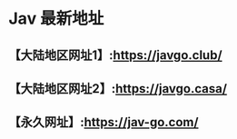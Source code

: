 <H1>Jav 最新地址</H1>
<H2>【大陆地区网址1】:<a href="https://javgo.club/" target="_blank">https://javgo.club/</a></H2>
<H2>【大陆地区网址2】:<a href="https://javgo.casa/" target="_blank">https://javgo.casa/</a></H2>
<H2>【永久网址】:<a href="https://jav-go.com/" target="_blank">https://jav-go.com/</a></H2>
